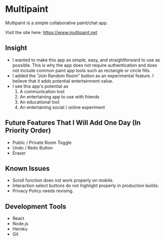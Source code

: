 # Multipaint

Multipaint is a simple collaborative paint/chat app.

Visit the site here: https://www.multipaint.net

## Insight
* I wanted to make this app as simple, easy, and straightforward to use as possible. This is why the app does not require authentication and does not include common paint app tools such as rectangle or circle fills.
* I added the "Join Random Room" button as an experimental feature. I believe that it adds potential entertainment value.
* I see this app's potential as
    1. A communication tool
    2. An entertaining app to use with friends
    3. An educational tool
    4. An entertaining social / online experiment

## Future Features That I Will Add One Day (In Priority Order)
* Public / Private Room Toggle 
* Undo / Redo Button
* Eraser

## Known Issues
* Scroll function does not work properly on mobile.
* Interaction select buttons do not highlight properly in production builds.
* Privacy Policy needs revising.

## Development Tools
* React
* Node.js
* Heroku
* Git
